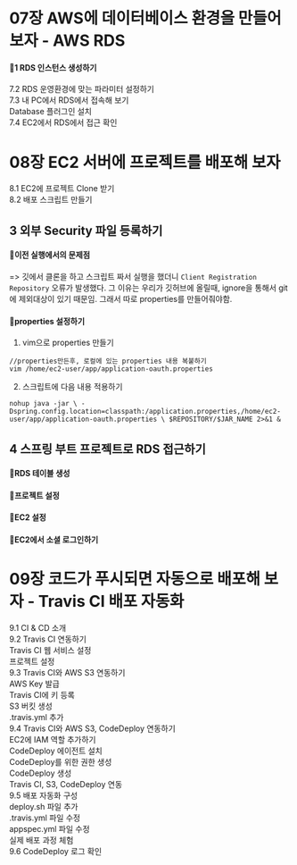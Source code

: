 # 07장 AWS에 데이터베이스 환경을 만들어보자 - AWS RDS  
#### 📌1 RDS 인스턴스 생성하기  
7.2 RDS 운영환경에 맞는 파라미터 설정하기  
7.3 내 PC에서 RDS에서 접속해 보기  
Database 플러그인 설치  
7.4 EC2에서 RDS에서 접근 확인  


# 08장 EC2 서버에 프로젝트를 배포해 보자  
8.1 EC2에 프로젝트 Clone 받기  
8.2 배포 스크립트 만들기  
## 3 외부 Security 파일 등록하기  
#### 📌이전 실행에서의 문제점
=> 깃에서 클론을 하고 스크립트 짜서 실행을 했더니 `Client Registration Repository` 오류가 발생했다. 그 이유는 우리가 깃허브에 올릴때, ignore을 통해서 git에 제외대상이 있기 때문임. 그래서 따로 properties를 만들어줘야함.

#### 📌properties 설정하기
1) vim으로 properties 만들기
```
//properties만든후, 로컬에 있는 properties 내용 복붙하기
vim /home/ec2-user/app/application-oauth.properties
```

2) 스크립트에 다음 내용 적용하기
```
nohup java -jar \ -Dspring.config.location=classpath:/application.properties,/home/ec2-user/app/application-oauth.properties \ $REPOSITORY/$JAR_NAME 2>&1 &
```

## 4 스프링 부트 프로젝트로 RDS 접근하기  
#### 📌RDS 테이블 생성  

#### 📌프로젝트 설정  

#### 📌EC2 설정 

#### 📌EC2에서 소셜 로그인하기  


# 09장 코드가 푸시되면 자동으로 배포해 보자 - Travis CI 배포 자동화  
9.1 CI & CD 소개  
9.2 Travis CI 연동하기  
Travis CI 웹 서비스 설정  
프로젝트 설정  
9.3 Travis CI와 AWS S3 연동하기  
AWS Key 발급  
Travis CI에 키 등록  
S3 버킷 생성  
.travis.yml 추가  
9.4 Travis CI와 AWS S3, CodeDeploy 연동하기  
EC2에 IAM 역할 추가하기  
CodeDeploy 에이전트 설치  
CodeDeploy를 위한 권한 생성  
CodeDeploy 생성  
Travis CI, S3, CodeDeploy 연동  
9.5 배포 자동화 구성  
deploy.sh 파일 추가  
.travis.yml 파일 수정  
appspec.yml 파일 수정  
실제 배포 과정 체험  
9.6 CodeDeploy 로그 확인